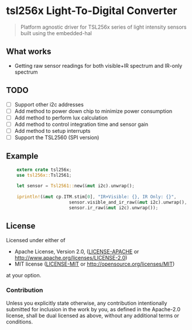 # tsl256x Light-To-Digital Converter

> Platform agnostic driver for TSL256x series of light intensity sensors built using the embedded-hal

## What works

- Getting raw sensor readings for both visible+IR spectrum and IR-only spectrum

## TODO

- [ ] Support other i2c addresses
- [ ] Add method to power down chip to minimize power consumption
- [ ] Add method to perform lux calculation
- [ ] Add method to control integration time and sensor gain
- [ ] Add method to setup interrupts
- [ ] Support the TSL2560 (SPI version)

## Example

```rust
    extern crate tsl256x;
    use tsl256x::Tsl2561;
    
    let sensor = Tsl2561::new(&mut i2c).unwrap();
    
    iprintln!(&mut cp.ITM.stim[0], "IR+Visible: {}, IR Only: {}",
                        sensor.visible_and_ir_raw(&mut i2c).unwrap(),
                        sensor.ir_raw(&mut i2c).unwrap());
```
    
## License

Licensed under either of

 * Apache License, Version 2.0, ([LICENSE-APACHE](LICENSE-APACHE) or http://www.apache.org/licenses/LICENSE-2.0)
 * MIT license ([LICENSE-MIT](LICENSE-MIT) or http://opensource.org/licenses/MIT)

at your option.

### Contribution

Unless you explicitly state otherwise, any contribution intentionally submitted
for inclusion in the work by you, as defined in the Apache-2.0 license, shall be dual licensed as above, without any
additional terms or conditions.
